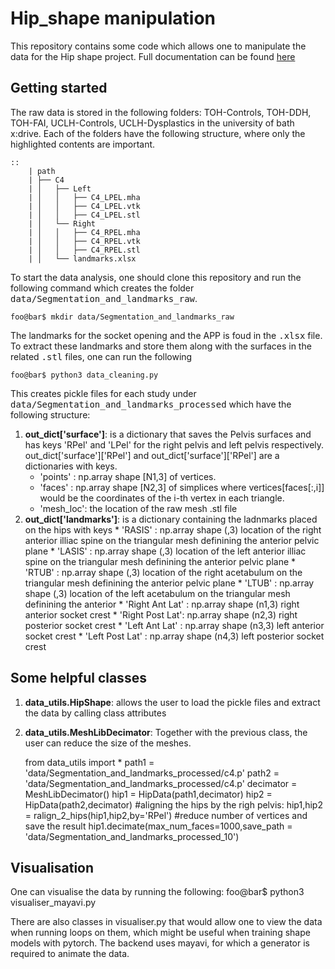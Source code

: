 # Hip_shape manipulation
This repository contains some code which allows one to manipulate the data for the Hip shape project. Full documentation can be found [here](https://adwaye.github.io/hip_shape/index.html)

## Getting started
The raw data is stored in the following folders:
TOH-Controls, TOH-DDH, TOH-FAI, UCLH-Controls, UCLH-Dysplastics in the university of bath x:drive. Each of the folders have the following structure, where only the highlighted contents are important. 

    ::
        | path
        | ├── C4
        | │   ├── Left
        | │   │   ├── C4_LPEL.mha
        | │   │   ├── C4_LPEL.vtk
        | │   │   ├── C4_LPEL.stl
        | │   └── Right
        | │   │   ├── C4_RPEL.mha
        | │   │   ├── C4_RPEL.vtk
        | │   │   ├── C4_RPEL.stl
        | │   └── landmarks.xlsx

To start the data analysis, one should clone this repository and run the following command which creates the folder <tt>data/Segmentation_and_landmarks_raw</tt>.

    foo@bar$ mkdir data/Segmentation_and_landmarks_raw


The landmarks for the socket opening and the APP is foud in the <tt>.xlsx</tt> file. To extract these landmarks and store them along with the surfaces in the related <tt>.stl</tt> files, one can run the following
    
    foo@bar$ python3 data_cleaning.py


This creates pickle files for each study under <tt>data/Segmentation_and_landmarks_processed</tt> which have the following structure:
 1. **out_dict['surface']**: is a dictionary that saves the Pelvis surfaces and has keys 'RPel' and 'LPel' for the right pelvis and left pelvis respectively. out_dict['surface']['RPel']  and out_dict['surface']['RPel'] are a dictionaries with keys.
      * 'points' : np.array shape [N1,3] of vertices.
      * 'faces'  : np.array shape [N2,3] of simplices where vertices[faces[:,i]] would be the coordinates of the i-th vertex in each triangle.
      * 'mesh_loc': the location of the raw mesh .stl file
 2. **out_dict['landmarks']**: is a dictionary containing the ladnmarks placed on the hips with keys
        * 'RASIS' : np.array shape (,3) location of the right anterior illiac spine on the triangular mesh definining the anterior pelvic plane
        * 'LASIS' : np.array shape (,3) location of the left anterior illiac spine on the triangular mesh definining the anterior pelvic plane
        * 'RTUB'  : np.array shape (,3) location of the right acetabulum on the triangular mesh definining the anterior pelvic plane
        * 'LTUB'  : np.array shape (,3) location of the left acetabulum on the triangular mesh definining the anterior
        * 'Right Ant Lat' : np.array shape (n1,3) right anterior socket crest
        * 'Right Post Lat': np.array shape (n2,3) right posterior socket crest
        * 'Left Ant Lat'  : np.array shape (n3,3) left anterior socket crest
        * 'Left Post Lat' : np.array shape (n4,3) left posterior socket crest

## Some helpful classes
1. **data_utils.HipShape**: allows the user to load the pickle files and extract the data by calling class attributes
2. **data_utils.MeshLibDecimator**: Together with the previous class, the user can reduce the size of the meshes. 
   
    
    from data_utils import *
    path1 = 'data/Segmentation_and_landmarks_processed/c4.p'
    path2 = 'data/Segmentation_and_landmarks_processed/c4.p'
    decimator = MeshLibDecimator()
    hip1 = HipData(path1,decimator)
    hip2 = HipData(path2,decimator)
    #aligning the hips by the righ pelvis:
    hip1,hip2 = ralign_2_hips(hip1,hip2,by='RPel')
    #reduce number of vertices and save the result
    hip1.decimate(max_num_faces=1000,save_path = 'data/Segmentation_and_landmarks_processed_10')


## Visualisation
One can visualise the data by running the following:
    foo@bar$ python3 visualiser_mayavi.py

There are also classes in visualiser.py that would allow one to view the data when running loops on them, which might be useful when training shape models with pytorch. The backend uses mayavi, for which a generator is required to animate the data. 



    
      